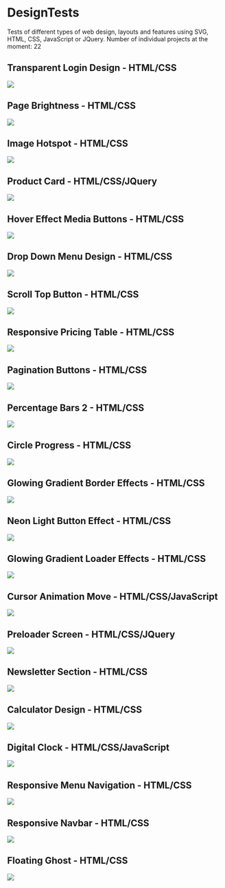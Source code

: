 # DesignTests
Tests of different types of web design, layouts and features using SVG, HTML, CSS, JavaScript or JQuery.
Number of individual projects at the moment: 22

## Transparent Login Design - HTML/CSS
![](/images/Transparent-Login-Design.png?w=512)

## Page Brightness - HTML/CSS
![](/images/Page-Brightness.png?w=512)

## Image Hotspot - HTML/CSS
![](/images/Image-Hotspot.png?w=512)

## Product Card - HTML/CSS/JQuery
![](/images/Product-Card.png?w=512)

## Hover Effect Media Buttons - HTML/CSS
![](/images/Hover-Effect-Media-Button.png?w=512)

## Drop Down Menu Design - HTML/CSS
![](/images/Drop-Down-Menu.png?w=512)

## Scroll Top Button - HTML/CSS
![](/images/Scroll-Top-Btn.png?w=512)

## Responsive Pricing Table - HTML/CSS
![](/images/Responsive-Pricing-Table.png?w=512)

## Pagination Buttons - HTML/CSS
![](/images/Pagination-Buttons.png?w=512)

## Percentage Bars 2 - HTML/CSS
![](/images/Percentage-Bars-2.png?w=512)

## Circle Progress - HTML/CSS
![](/images/Circle-Progress.png?w=512)

## Glowing Gradient Border Effects - HTML/CSS
![](/images/Glowing-Gradient-Border.png?w=512)

## Neon Light Button Effect - HTML/CSS
![](/images/Neon-Hover-Effect.png?w=512)

## Glowing Gradient Loader Effects - HTML/CSS
![](/images/Glowing-Gradient-Loader.png?w=512)

## Cursor Animation Move - HTML/CSS/JavaScript
![](/images/Cursor-Animation.png?w=512)

## Preloader Screen - HTML/CSS/JQuery
![](/images/Preloader-Screen.png?w=512)

## Newsletter Section - HTML/CSS
![](/images/Newsletter-Section.png?w=512)

## Calculator Design - HTML/CSS
![](/images/Calculator.png?w=512)

## Digital Clock - HTML/CSS/JavaScript
![](/images/Digital-Clock.png?w=512)

## Responsive Menu Navigation - HTML/CSS
![](/images/Responsive-Menu.png?w=512)

## Responsive Navbar - HTML/CSS
![](/images/Responsive-Navbar.png?w=512)

## Floating Ghost - HTML/CSS
![](/images/Ghost.png?w=512)



